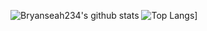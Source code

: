 ![Bryanseah234's github stats](https://github-readme-stats.vercel.app/api?username=bryanseah234&show_icons=true&theme=radical&count_private=true&hide=contribs)
![Top Langs](https://github-readme-stats.vercel.app/api/top-langs/?username=bryanseah234)]
